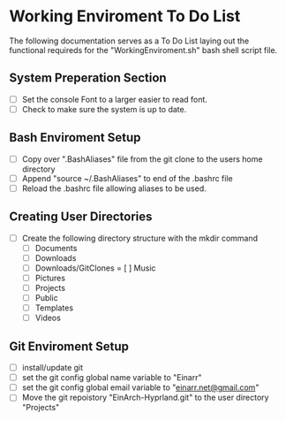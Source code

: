# Working Enviroment To Do List
The following documentation serves as a To Do List laying out the functional requireds for the "WorkingEnviroment.sh" bash shell script file.

## System Preperation Section
- [ ] Set the console Font to a larger easier to read font.
- [ ] Check to make sure the system is up to date.

## Bash Enviroment Setup
- [ ] Copy over ".BashAliases" file from the git clone to the users home directory
- [ ] Append "source ~/.BashAliases" to end of the .bashrc file
- [ ] Reload the .bashrc file allowing aliases to be used.

## Creating User Directories
- [ ] Create the following directory structure with the mkdir command
   - [ ] Documents
   - [ ] Downloads
   - [ ] Downloads/GitClones
   = [ ] Music
   - [ ] Pictures
   - [ ] Projects
   - [ ] Public
   - [ ] Templates
   - [ ] Videos

## Git Enviroment Setup
- [ ] install/update git
- [ ] set the git config global name variable to "Einarr"
- [ ] set the git config global email variable to "einarr.net@gmail.com"
- [ ] Move the git repoistory "EinArch-Hyprland.git" to the user directory "Projects"
